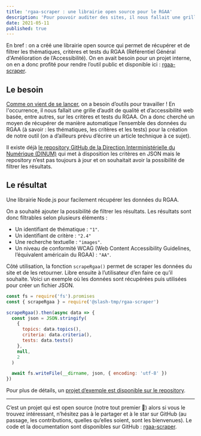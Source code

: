 ```yaml
---
title: 'rgaa-scraper : une librairie open source pour le RGAA'
description: 'Pour pouvoir auditer des sites, il nous fallait une grille basée sur le RGAA. On en a profité pour créer un outil permettant de récupérer automatiquement la liste des thématiques, critères et tests.'
date: 2021-05-11
published: true
---
```


En bref : on a créé une librairie open source qui permet de récupérer et de filtrer les thématiques, critères et tests du RGAA (Référentiel Général d'Amélioration de l’Accessibilité). On en avait besoin pour un projet interne, on en a donc profité pour rendre l’outil public et disponible ici : [rgaa-scraper](https://github.com/slash-tmp/rgaa-scraper).

## Le besoin

[Comme on vient de se lancer](/blog/bonjour-monde), on a besoin d’outils pour travailler ! En l'occurrence, il nous fallait une grille d’audit de qualité et d’accessibilité web basée, entre autres, sur les critères et tests du RGAA. On a donc cherché un moyen de récupérer de manière automatique l’ensemble des données du RGAA (à savoir : les thématiques, les critères et les tests) pour la création de notre outil (on a d’ailleurs prévu d’écrire un article technique à ce sujet).

Il existe déjà [le repository GitHub de la Direction Interministérielle du Numérique (DINUM)](https://github.com/DISIC/RGAA) qui met à disposition les critères en JSON mais le repository n’est pas toujours à jour et on souhaitait avoir la possibilité de filtrer les résultats.

## Le résultat

Une librairie Node.js pour facilement récupérer les données du RGAA.

On a souhaité ajouter la possibilité de filtrer les résultats. Les résultats sont donc filtrables selon plusieurs éléments :

- Un identifiant de thématique : `"1"`.
- Un identifiant de critère : `"2.4"`
- Une recherche textuelle : `"images"`.
- Un niveau de conformité WCAG (Web Content Accessibility Guidelines, l’équivalent américain du RGAA) : `"AA"`.

Côté utilisation, la fonction `scrapeRgaa()` permet de scraper les données du site et de les retourner. Libre ensuite à l’utilisateur d’en faire ce qu’il souhaite. Voici un exemple où les données sont récupérées puis utilisées pour créer un fichier JSON.

```javascript
const fs = require('fs').promises
const { scrapeRgaa } = require('@slash-tmp/rgaa-scraper')

scrapeRgaa().then(async data => {
  const json = JSON.stringify(
    {
      topics: data.topics(),
      criteria: data.criteria(),
      tests: data.tests()
    },
    null,
    2
  )

  await fs.writeFile(__dirname, json, { encoding: 'utf-8' })
})
```

Pour plus de détails, un [projet d’exemple est disponible sur le repository](https://github.com/slash-tmp/rgaa-scraper/tree/main/examples).

---

C’est un projet qui est open source (notre tout premier 🎉) alors si vous le trouvez intéressant, n’hésitez pas à le partager et à le star sur GitHub (au passage, les contributions, quelles qu’elles soient, sont les bienvenues). Le code et la documentation sont disponibles sur GitHub : [rgaa-scraper](https://github.com/slash-tmp/rgaa-scraper).
